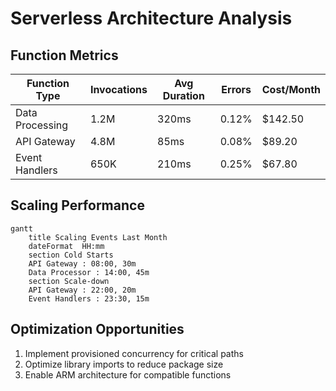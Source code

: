 # Serverless Architecture Analysis

## Function Metrics
| Function Type      | Invocations | Avg Duration | Errors | Cost/Month |
|--------------------|-------------|--------------|--------|------------|
| Data Processing    | 1.2M        | 320ms        | 0.12%  | $142.50    |
| API Gateway        | 4.8M        | 85ms         | 0.08%  | $89.20     |
| Event Handlers     | 650K        | 210ms        | 0.25%  | $67.80     |

## Scaling Performance
```mermaid
gantt
    title Scaling Events Last Month
    dateFormat  HH:mm
    section Cold Starts
    API Gateway : 08:00, 30m
    Data Processor : 14:00, 45m
    section Scale-down
    API Gateway : 22:00, 20m
    Event Handlers : 23:30, 15m
```

## Optimization Opportunities
1. Implement provisioned concurrency for critical paths
2. Optimize library imports to reduce package size
3. Enable ARM architecture for compatible functions